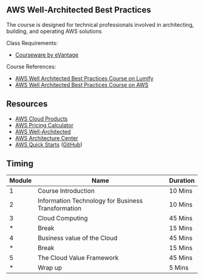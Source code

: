 ## AWS Well-Architected Best Practices

The course is designed for technical professionals involved in architecting, building, and operating AWS solutions

Class Requirements:
* [Courseware by eVantage](https://evantage.gilmoreglobal.com/)

Course References:
* [AWS Well Architected Best Practices Course on Lumify](https://www.lumifywork.com/en-au/courses/aws-well-architected-best-practices/)
* [AWS Well Architected Best Practices Course on AWS](https://aws.amazon.com/training/classroom/aws-well-architected-best-practices/?ct=sec&sec=rolesol)
  

## Resources

* [AWS Cloud Products](https://aws.amazon.com/products/)
* [AWS Pricing Calculator](https://calculator.aws/#/)
* [AWS Well-Architected](https://aws.amazon.com/architecture/well-architected/)
* [AWS Architecture Center](https://aws.amazon.com/architecture/)
* [AWS Quick Starts](https://aws.amazon.com/quickstart/) ([GitHub](https://github.com/aws-quickstart/))

## Timing

|Module|Name|Duration|
|-|-|-|
|1|Course Introduction|10 Mins|
|2|Information Technology for Business Transformation|10 Mins|
|3|Cloud Computing|45 Mins|
|*|Break|15 Mins|
|4|Business value of the Cloud|45 Mins|
|*|Break|15 Mins|
|5|The Cloud Value Framework|45 Mins|
|*|Wrap up|5 Mins|
